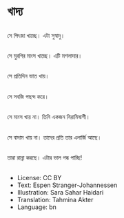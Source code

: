 # খাদ্য

##
সে পিৎজা খাচ্ছে। এটা সুস্বাদু।

##
সে মুরগির মাংস খাচ্ছে। এটি মশলাদার।

##
সে প্রতিদিন ভাত খায়।

##
সে সবজি পছন্দ করে।

##
সে মাংস খায় না। তিনি একজন নিরামিষাশী।

##
সে বাদাম খায় না। তাদের প্রতি তার এলার্জি আছে।

##
তারা রান্না করছে। এটার ভাল গন্ধ পাচ্ছি!

##
* License: CC BY
* Text: Espen Stranger-Johannessen
* Illustration: Sara Sahar Haidari
* Translation: Tahmina Akter
* Language: bn

